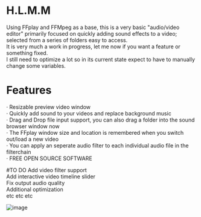 # H.L.M.M
Using FFplay and FFMpeg as a base, this is a very basic "audio/video editor" 
primarily focused on quickly adding sound effects to a video; selected from a series of folders easy to access. <br>
It is very much a work in progress, let me now if you want a feature or something fixed.<br>
I still need to optimize a lot so in its current state expect to have to manually change some variables.

# Features
· Resizable preview video window<br>
· Quickly add sound to your videos and replace background music<br>
· Drag and Drop file input support, you can also drag a folder into the sound browser window now<br>
· The FFplay window size and location is remembered when you switch out/load a new video<br>
· You can apply an seperate audio filter to each individual audio file in the filterchain<br>
· FREE OPEN SOURCE SOFTWARE<br>

#TO DO
Add video filter support<br>
Add interactive video timeline slider<br>
Fix output audio quality<br>
Additional optimization<br>
etc etc etc<br>

![image](https://github.com/g-l-i-t-c-h-o-r-s-e/H.L.M.M/assets/17163949/60f7d021-8508-46cc-b2fa-d276456d2e3f)
